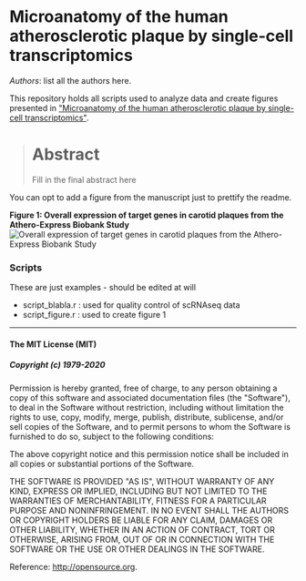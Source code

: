 # Microanatomy of the human atherosclerotic plaque by single-cell transcriptomics

_Authors_: list all the authors here.

This repository holds all scripts used to analyze data and create figures presented in ["Microanatomy of the human atherosclerotic plaque by single-cell transcriptomics"]().



> # Abstract
> 
> Fill in the final abstract here

You can opt to add a figure from the manuscript just to prettify the readme.

**Figure 1: Overall expression of target genes in carotid plaques from the Athero-Express Biobank Study**
![Overall expression of target genes in carotid plaques from the Athero-Express Biobank Study](https://github.com/AtheroExpress/AE_20200512_COL_MKAVOUSI_MBOS_CHARGE_1000G_CAC/bulkRNAseq/AERNA/PLOTS/20200625.TargetExpression_vs_1000genes.png)



### Scripts
These are just examples - should be edited at will

* script_blabla.r : used for quality control of scRNAseq data
* script_figure.r : used to create figure 1


--------------

#### The MIT License (MIT)
##### Copyright (c) 1979-2020

Permission is hereby granted, free of charge, to any person obtaining a copy of this software and associated documentation files (the "Software"), to deal in the Software without restriction, including without limitation the rights to use, copy, modify, merge, publish, distribute, sublicense, and/or sell copies of the Software, and to permit persons to whom the Software is furnished to do so, subject to the following conditions:   

The above copyright notice and this permission notice shall be included in all copies or substantial portions of the Software.

THE SOFTWARE IS PROVIDED "AS IS", WITHOUT WARRANTY OF ANY KIND, EXPRESS OR IMPLIED, INCLUDING BUT NOT LIMITED TO THE WARRANTIES OF MERCHANTABILITY, FITNESS FOR A PARTICULAR PURPOSE AND NONINFRINGEMENT. IN NO EVENT SHALL THE AUTHORS OR COPYRIGHT HOLDERS BE LIABLE FOR ANY CLAIM, DAMAGES OR OTHER LIABILITY, WHETHER IN AN ACTION OF CONTRACT, TORT OR OTHERWISE, ARISING FROM, OUT OF OR IN CONNECTION WITH THE SOFTWARE OR THE USE OR OTHER DEALINGS IN THE SOFTWARE.

Reference: http://opensource.org.



